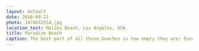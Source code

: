 ```yaml
---
layout: default
date: 2016-09-21
photo: 1474652514.jpg
location_text: Malibu Beach, Los Angeles, USA
title: Paradize Beach
caption: The best part of all those beaches is how empty they are! Every few kilometers another new stunning one with a crazy landscape all around. Thanks Alana to drive around!
---
```

